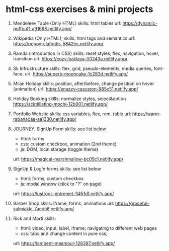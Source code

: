 # html-css exercises & mini projects

1. Mendeleev Table (Only HTML)
   skills: html tables
   url: https://dynamic-puffpuff-a91688.netlify.app/

2. Wikipedia (Only HTML);
   skills: html tags and semantics
   url: https://peppy-clafoutis-5842ec.netlify.app/

3. Ramda (introduction in CSS)
   skills: reset styles, flex, navigation, hover, transition
   url: https://cozy-baklava-00243a.netlify.app/

4. Sk Infrustructure
   skills: flex, grid, pseudo-elements, media queries, font-face,
   url: https://superb-mooncake-1c283d.netlify.app/

5. Milan Holiday
   skills: position, after/before, change position on hover (animation)
   url: https://snazzy-cascaron-985c51.netlify.app/

6. Holiday Booking
   skills: normalize styles, select&option
   https://scintillating-mochi-12b001.netlify.app/

7. Portfolio Website
   skills: css variables, flex, rem, table
   url: https://warm-rabanadas-aa1330.netlify.app/

8. JOURNEY. SignUp Form
   skills: see list below

    - html: forms
    - css: custom checkbox, animation (2nd theme)
    - js: DOM, local storage (toggle theme)

    url: https://magical-marshmallow-bc05c1.netlify.app/

9. SignUp & LogIn forms
   skills: see list below

    - html: forms, custom checkbox
    - js: modal window (click to "?" on page)

    url: https://lustrous-entremet-3451df.netlify.app/

10. Barber Shop
    skills: iframe, forms, animations
    url: https://graceful-salmiakki-7aeda6.netlify.app/

11. Rick and Morti
    skills:

    - html: video, input, label, iframe; navigating to different web pages
    - css: tabs and change content in pure css;

    url: https://lambent-maamoul-128397.netlify.app/
